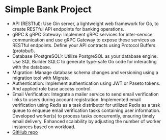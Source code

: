 # Simple Bank Project

* API (RESTful): Use Gin server, a lightweight web framework for Go, to create RESTful API endpoints for banking operations.
* gRPC & gRPC Gateway: Implement gRPC services for inter-service communication and use gRPC Gateway to expose these services as RESTful endpoints. Define your API contracts using Protocol Buffers (protobuf).
* Database (PostgreSQL): Utilize PostgreSQL as your database engine. Use SQL Builder SQLC to generate type-safe Go code for interacting with the database.
* Migration: Manage database schema changes and versioning using a migration tool with Migrate.
* Authentication: Implement authentication using JWT or Paseto tokens. And applied role base access control.
* Email Verification: Integrate a mailer service to send email verification links to users during account registration. Implemented email verification using Redis as a task distributor for utilized Redis as a task queue to enqueue email verification tasks containing user information. Developed worker(s) to process tasks concurrently, ensuring timely email delivery. Enhanced scalability by adjusting the number of worker instances based on workload.
* [GitHub repo](https://github.com/InkZ-VJ/goBanking)
